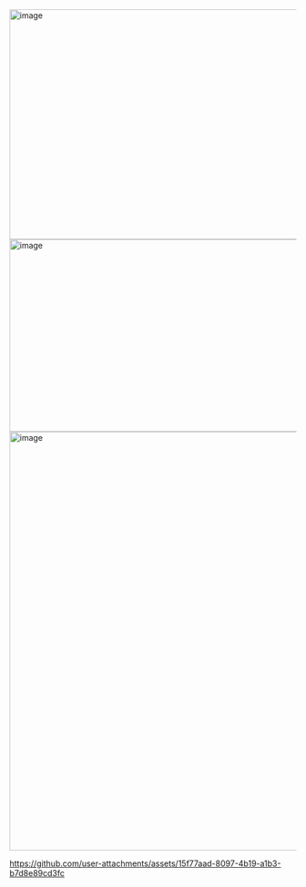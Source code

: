 <img width="588" height="404" alt="image" src="https://github.com/user-attachments/assets/6d4dcf18-42e4-43cd-9d0c-362537371d9a" />

<img width="734" height="338" alt="image" src="https://github.com/user-attachments/assets/199b1bad-2a8d-458f-b59d-f9caa7f97170" />

<img width="553" height="736" alt="image" src="https://github.com/user-attachments/assets/30cb3e6e-182c-4f9c-b2a0-f61eb57004f7" />




https://github.com/user-attachments/assets/15f77aad-8097-4b19-a1b3-b7d8e89cd3fc

